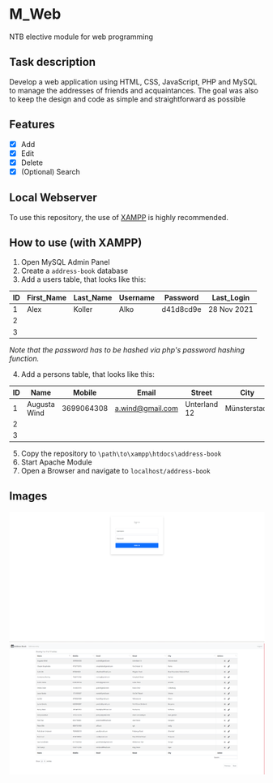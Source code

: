 # M_Web
NTB elective module for web programming

## Task description

Develop a web application using HTML, CSS, JavaScript, PHP and MySQL to manage the addresses of friends and acquaintances. The goal was also to keep the design and code as simple and straightforward as possible

## Features
- [x] Add
- [x] Edit
- [x] Delete
- [x] \(Optional) Search

## Local Webserver
To use this repository, the use of [XAMPP](https://www.apachefriends.org/de/index.html) is highly recommended.

## How to use (with XAMPP)
1. Open MySQL Admin Panel
2. Create a `address-book` database
3. Add a users table, that looks like this:<br>

| ID | First_Name  | Last_Name  | Username  | Password  | Last_Login  |
|----|-------------|------------|-----------|-----------|-------------|
| 1  | Alex        | Koller     | Alko      | d41d8cd9e | 28 Nov 2021 |
| 2  |             |            |           |           |             |
| 3  |             |            |           |           |             | 

_Note that the password has to be hashed via php's password hashing function._

4. Add a persons table, that looks like this:<br>

| ID | Name         | Mobile     | Email            | Street       | City         |
|----|--------------|------------|------------------|--------------|--------------|
| 1  | Augusta Wind | 3699064308 | a.wind@gmail.com | Unterland 12 | Münsterstadt |
| 2  |              |            |                  |              |              |
| 3  |              |            |                  |              |              |

5. Copy the repository to `\path\to\xampp\htdocs\address-book`
6. Start Apache Module
7. Open a Browser and navigate to `localhost/address-book`

## Images
![Login Screen](/screenshots/addressbook_login.png)
![Main Screen](/screenshots/addressbook.png)
